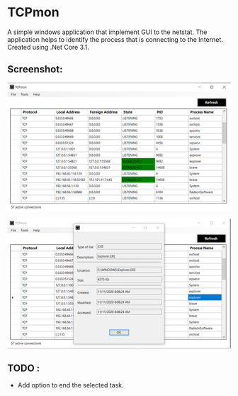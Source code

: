 # TCPmon
A simple windows application that implement GUI to the netstat. The application helps to identify the process that is connecting to the Internet. 
Created using .Net Core 3.1.

## Screenshot:
![alt text](https://github.com/icebroke/TCPmon/blob/main/Resources/MainForm.png?raw=true)

![alt text](https://github.com/icebroke/TCPmon/blob/main/Resources/ProcProperties.png?raw=true)

## TODO :
- Add option to end the selected task.
